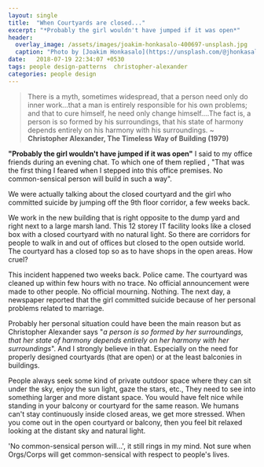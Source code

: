 ```yaml
---
layout: single
title:  "When Courtyards are closed..."
excerpt: "*Probably the girl wouldn't have jumped if it was open*"
header:
  overlay_image: /assets/images/joakim-honkasalo-400697-unsplash.jpg
  caption: "Photo by [Joakim Honkasalo](https://unsplash.com/@jhonkasalo) on [**Unsplash**](https://unsplash.com)"
date:   2018-07-19 22:34:07 +0530
tags: people design-patterns  christopher-alexander 
categories: people design
---
```




>There is a myth, sometimes widespread, that a person need only do inner work...that a man is entirely responsible for his own problems; and that to cure himself, he need only change himself....The fact is, a person is so formed by his surroundings, that his state of harmony depends entirely on his harmony with his surroundings.
> ~ **Christopher Alexander, The Timeless Way of Building \(1979\)** 

**"Probably the girl wouldn't have jumped if it was open"** I said to my office friends during an evening chat. To which one of them replied , "That was the first thing I feared when I stepped into this office premises. No common-sensical person will build in such a way". 

We were actually talking about the closed courtyard and the girl who committed suicide by jumping off the 9th floor corridor, a few weeks back. 

We work in the new building that is right opposite to the dump yard and right next to a large marsh land. This 12 storey IT facility looks like a closed box with a closed courtyard with no natural light. So there are corridors for people to walk in and out of offices but closed to the open outside world. The courtyard has a closed top so as to have shops in the open areas. How cruel?

This incident happened two weeks back. Police came. The courtyard was cleaned up within few hours with no trace. No official announcement were made to other people. No official mourning. Nothing. The next day, a newspaper reported that the girl committed suicide because of her personal problems related to marriage. 

Probably her personal situation could have been the main reason but as Christopher Alexander says "*a person is so formed by her surroundings, that her state of harmony depends entirely on her harmony with her surroundings*". And I strongly believe in that. Especially on the need for properly designed courtyards (that are open) or at the least balconies in buildings. 

People always seek some kind of private outdoor space where they can sit under the sky, enjoy the sun light, gaze the stars, etc., They need to see into something larger and more distant space. You would have felt nice while standing in your balcony or courtyard for the same reason. We humans can't stay continuously inside closed areas, we get more stressed. When you come out in the open courtyard or balcony, then you feel bit relaxed looking at the distant sky and natural light.

'No common-sensical person will...', it still rings in my mind. Not sure when Orgs/Corps will get common-sensical with respect to people's lives.



[mypost-docs]: https://arun-ar.github.io/
